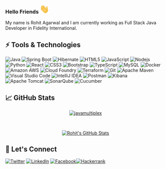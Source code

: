 ### Hello Friends <img src="https://raw.githubusercontent.com/javamultiplex/javamultiplex/master/wave.gif" width="30px">

My name is Rohit Agarwal and I am currently working as Full Stack Java Developer in Fidelity International.

<!--
**javamultiplex/javamultiplex** is a ✨ _special_ ✨ repository because its `README.md` (this file) appears on your GitHub profile.

Here are some ideas to get you started:

- 🔭 I’m currently working on ...
- 🌱 I’m currently learning ...
- 👯 I’m looking to collaborate on ...
- 🤔 I’m looking for help with ...
- 💬 Ask me about ...
- 📫 How to reach me: ...
- 😄 Pronouns: ...
- ⚡ Fun fact: ...
-->



## ⚡ Tools & Technologies

![Java](https://img.shields.io/badge/-java-black?style=for-the-badge&logo=java)
![Spring Boot](https://img.shields.io/badge/-springboot-black?style=for-the-badge&logo=springboot)
![Hibernate](https://img.shields.io/badge/-hibernate-black?style=for-the-badge&logo=hibernate)
![HTML5](https://img.shields.io/badge/-HTML5-black?style=for-the-badge&logo=html5&logoColor=white)
![JavaScript](https://img.shields.io/badge/-JavaScript-black?style=for-the-badge&logo=javascript)
![Nodejs](https://img.shields.io/badge/-Nodejs-black?style=for-the-badge&logo=Node.js)
![Python](https://img.shields.io/badge/-Python-black?style=for-the-badge&logo=Python)
![React](https://img.shields.io/badge/-React-black?style=for-the-badge&logo=react)
![CSS3](https://img.shields.io/badge/-CSS3-black?style=for-the-badge&logo=css3)
![Bootstrap](https://img.shields.io/badge/-Bootstrap-black?style=for-the-badge&logo=bootstrap)
![TypeScript](https://img.shields.io/badge/-TypeScript-black?style=for-the-badge&logo=typescript)
![MySQL](https://img.shields.io/badge/-MySQL-black?style=for-the-badge&logo=mysql)
![Docker](https://img.shields.io/badge/-Docker-black?style=for-the-badge&logo=docker)
![Amazon AWS](https://img.shields.io/badge/Amazon%20AWS-black?style=for-the-badge&logo=amazon-aws)
![Cloud Foundry](https://img.shields.io/badge/-cloudfoundry-black?style=for-the-badge&logo=cloudfoundry)
![Terraform](https://img.shields.io/badge/-terraform-black?style=for-the-badge&logo=terraform)
![Git](https://img.shields.io/badge/-Git-black?style=for-the-badge&logo=git)
![Apache Maven](https://img.shields.io/badge/-apachemaven-black?style=for-the-badge&logo=apachemaven)
![Visual Studio Code](https://img.shields.io/badge/-visualstudiocode-black?style=for-the-badge&logo=visualstudiocode)
![IntelliJ IDEA](https://img.shields.io/badge/-intellijidea-black?style=for-the-badge&logo=intellijidea)
![Postman](https://img.shields.io/badge/-postman-black?style=for-the-badge&logo=postman)
![Kibana](https://img.shields.io/badge/-kibana-black?style=for-the-badge&logo=kibana)
![Apache Tomcat](https://img.shields.io/badge/-apachetomcat-black?style=for-the-badge&logo=apachetomcat)
![SonarQube](https://img.shields.io/badge/-sonarqube-black?style=for-the-badge&logo=sonarqube)
![Cucumber](https://img.shields.io/badge/-cucumber-black?style=for-the-badge&logo=cucumber)

## &#x1f4c8; GitHub Stats
<p align="center"><a href="https://github.com/javamultiplex/javamultiplex">
<img align="center" src="https://github-readme-streak-stats.herokuapp.com/?user=javamultiplex&theme=dark" alt="javamultiplex" />
</a></p>

<br/>
<p align="center">
<a href="https://github.com/javamultiplex/javamultiplex">
  <img align="center" src="https://github-readme-stats.vercel.app/api?username=javamultiplex&show_icons=true&line_height=27&count_public=true&title_color=ffffff&text_color=c9cacc&icon_color=2bbc8a&bg_color=1d1f21" alt="Rohit's GitHub Stats" />
</a>
  </p>
  
## :link: Let's Connect

<p><a href="https://twitter.com/rohitagarwalhit" target="_blank"><img alt="Twitter" src="https://img.shields.io/badge/twitter-black.svg?&style=for-the-badge&logo=twitter&logoColor=white" /></a> <a href="https://www.linkedin.com/in/coder-rohit-agarwal/" target="_blank"><img alt="LinkedIn" src="https://img.shields.io/badge/linkedin-black.svg?&style=for-the-badge&logo=linkedin&logoColor=white" /></a> <a href="https://www.facebook.com/rohit.agarwal.988" target="_blank"><img alt="Facebook" src="https://img.shields.io/badge/facebook-black.svg?&style=for-the-badge&logo=facebook&logoColor=white" /></a><a href="https://www.hackerrank.com/RohitRocks" target="_blank"><img alt="Hackerrank" src="https://img.shields.io/badge/hackerrank-black.svg?&style=for-the-badge&logo=hackerrank&logoColor=white" /></a>
</p>

